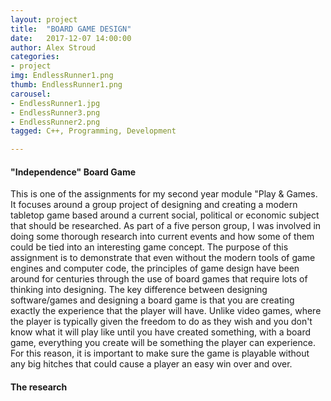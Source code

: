 ```yaml
---
layout: project
title:  "BOARD GAME DESIGN"
date:   2017-12-07 14:00:00
author: Alex Stroud
categories:
- project
img: EndlessRunner1.png
thumb: EndlessRunner1.png
carousel:
- EndlessRunner1.jpg
- EndlessRunner3.png
- EndlessRunner2.png
tagged: C++, Programming, Development

---
```


#### "Independence" Board Game

This is one of the assignments for my second year module "Play & Games. It focuses around a group project of designing and creating a modern tabletop game based around a current social, political or economic subject that should be researched. As part of a five person group, I was involved in doing some thorough research into current events and how some of them could be tied into an interesting game concept. The purpose of this assignment is to demonstrate that even without the modern tools of game engines and computer code, the principles of game design have been around for centuries through the use of board games that require lots of thinking into designing. The key difference between designing software/games and designing a board game is that you are creating exactly the experience that the player will have. Unlike video games, where the player is typically given the freedom to do as they wish and you don't know what it will play like until you have created something, with a board game, everything you create will be something the player can experience. For this reason, it is important to make sure the game is playable without any big hitches that could cause a player an easy win over and over.


#### The research


